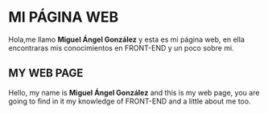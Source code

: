 # MI PÁGINA WEB

Hola,me llamo **Miguel Ángel González** y esta es mi página web, en ella encontraras mis conocimientos en FRONT-END y un poco sobre mi.



## MY WEB PAGE

Hello, my name is **Miguel Ángel González** and this is my web page, you are going to find in it my knowledge of FRONT-END and a little about me too.